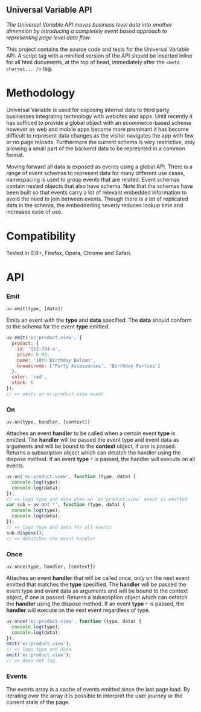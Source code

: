Universal Variable API
----------------------

_The Universal Variable API moves business level data into another dimension by introducing a completely event based approach to representing page level data flow._

This project contains the source code and tests for the Universal Variable API. A script tag with a minified version of the API should be inserted inline for all html documents, at the top of head, immediately after the `<meta charset... />` tag.

Methodology
===========

Universal Variable is used for exposing internal data to third party businesses integrating technology with websites and apps. Until recently it has sufficed to provide a global object with an ecommerce-based schema however as web and mobile apps become more prominant it has become difficult to represent data changes as the visitor navigates the app with few or no page reloads. Furthermore the current schema is very restrictive, only allowing a small part of the backend data to be represnted in a common format.


Moving forward all data is exposed as events using a global API. There is a range of event schemas to represent data for many different use cases, namespacing is used to group events that are related. Event schemas contain nested objects that also have schema. Note that the schemas have been built so that events carry a lot of relevant embedded information to avoid the need to join between events. Though there is a lot of replicated data in the schema, the embeddeding severly reduces lookup time and increases ease of use.

Compatibility
=============

Tested in IE8+, Firefox, Opera, Chrome and Safari.

API
===

### Emit

`uv.emit(type, [data])`

Emits an event with the __type__ and __data__ specified. The __data__ should conform to the schema for the event __type__ emitted.

```javascript
uv.emit('ec:product.view', {
  product: {
    id: '112-334-a',
    price: 6.99,
    name: '18th Birthday Baloon',
    breadcrumb: ['Party Accessories', 'Birthday Parties']
  },
  color: 'red',
  stock: 6
});
// => emits an ec:product.view event
```

### On

`uv.on(type, handler, [context])`

Attaches an event __handler__ to be called when a certain event __type__ is emitted. The __handler__ will be passed the event type and event data as arguments and will be bound to the __context__ object, if one is passed. Returns a subscription object which can detatch the handler using the dispose method. If an event __type__ `*` is passed, the handler will execute on all events.

```javascript
uv.on('ec:product.view', function (type, data) {
  console.log(type);
  console.log(data);
});
// => logs type and data when an `ec:product.view` event is emitted
var sub = uv.on('*', function (type, data) {
  console.log(type);
  console.log(data);
});
// => logs type and data for all events
sub.dispose();
// => detatches the event handler
```


### Once

`uv.once(type, handler, [context])`

Attaches an event __handler__ that will be called once, only on the next event emitted that matches the __type__ specified. The __handler__ will be passed the event type and event data as arguments and will be bound to the context object, if one is passed. Returns a subscription object which can detatch the __handler__ using the dispose method. If an event __type__ `*` is passed, the __handler__ will execute on the next event regardless of type.


```javascript
uv.once('ec:product.view', function (type, data) {
  console.log(type);
  console.log(data);
});
emit('ec:product.view');
// => logs type and data
emit('ec:product.view');
// => does not log
```


### Events

The events array is a cache of events emitted since the last page load. By iterating over the array it is possible to interpret the user journey or the current state of the page.